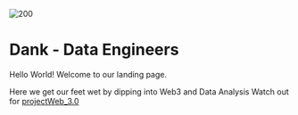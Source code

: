 ![200](https://user-images.githubusercontent.com/30794545/199084876-c2192640-fcc6-4cfe-ba0b-0a0012b4970c.gif)

# Dank - Data Engineers

Hello World! Welcome to our landing page.

Here we get our feet wet by dipping into Web3 and Data Analysis
Watch out for [projectWeb_3.0](https://github.com/dank-data-engineers/project_web_3.0)
